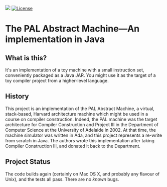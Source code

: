 ![](https://github.com/paulhoadley/pal/workflows/build/badge.svg)
[![License](https://img.shields.io/badge/License-BSD-blue.svg)](https://opensource.org/licenses/BSD-3-Clause)

The PAL Abstract Machine—An implementation in Java
==================================================

What is this?
-------------

It's an implementation of a toy machine with a small instruction set,
conveniently packaged as a Java JAR.  You might use it as the target of
a toy compiler project from a higher-level language.

History
-------

This project is an implementation of the PAL Abstract Machine, a
virtual, stack-based, Harvard architecture machine which might be used
in a course on compiler construction.  Indeed, the PAL machine was the
target architecture for Compiler Construction and Project III in the
Department of Computer Science at the University of Adelaide in 2002. 
At that time, the machine simulator was written in Ada, and this project
represents a re-write from scratch in Java.  The authors wrote this
implementation after taking Compiler Construction III, and donated it
back to the Department.

Project Status
--------------

The code builds again (certainly on Mac OS X, and probably any flavour
of Unix), and the tests all pass.  There are no _known_ bugs.
